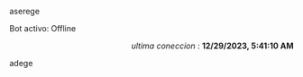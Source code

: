 aserege

<p>Bot activo: Offline</p>
<p align="right"><i>ultima coneccion</i> : <b>12/29/2023, 5:41:10 AM</b></p>

 adege
